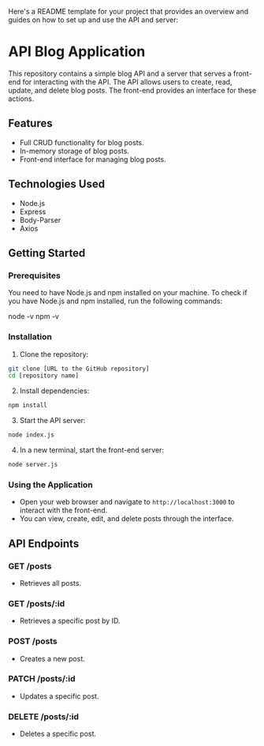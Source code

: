 Here's a README template for your project that provides an overview and guides on how to set up and use the API and server:

# API Blog Application

This repository contains a simple blog API and a server that serves a front-end for interacting with the API. The API allows users to create, read, update, and delete blog posts. The front-end provides an interface for these actions.

## Features

- Full CRUD functionality for blog posts.
- In-memory storage of blog posts.
- Front-end interface for managing blog posts.

## Technologies Used

- Node.js
- Express
- Body-Parser
- Axios

## Getting Started

### Prerequisites

You need to have Node.js and npm installed on your machine. To check if you have Node.js and npm installed, run the following commands:

node -v
npm -v

### Installation

1. Clone the repository:

```bash
git clone [URL to the GitHub repository]
cd [repository name]
```

2. Install dependencies:

```bash
npm install
```

3. Start the API server:

```bash
node index.js
```

4. In a new terminal, start the front-end server:

```bash
node server.js
```

### Using the Application

- Open your web browser and navigate to `http://localhost:3000` to interact with the front-end.
- You can view, create, edit, and delete posts through the interface.

## API Endpoints

### GET /posts
- Retrieves all posts.

### GET /posts/:id
- Retrieves a specific post by ID.

### POST /posts
- Creates a new post.

### PATCH /posts/:id
- Updates a specific post.

### DELETE /posts/:id
- Deletes a specific post.
